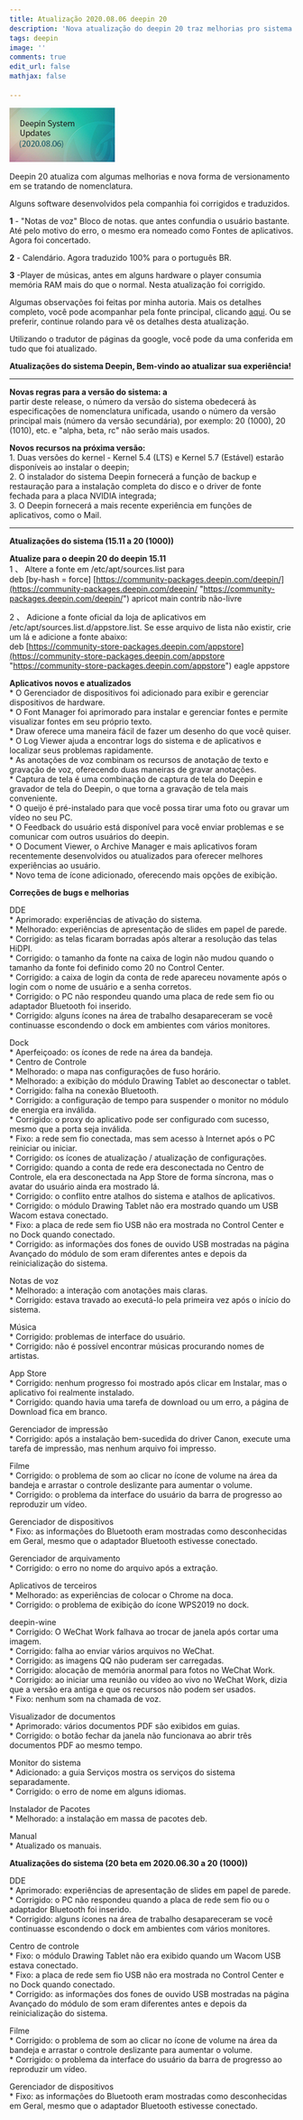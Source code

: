 ```yaml
---
title: Atualização 2020.08.06 deepin 20
description: 'Nova atualização do deepin 20 traz melhorias pro sistema. '
tags: deepin
image: ''
comments: true
edit_url: false
mathjax: false

---
```

![](/uploads/en_s-2.jpg)

Deepin 20 atualiza com algumas melhorias e nova forma de versionamento em se tratando de nomenclatura.

Alguns software desenvolvidos pela companhia foi corrigidos e traduzidos.

**1** - "Notas de voz" Bloco de notas. que antes confundia o usuário bastante. Até pelo motivo do erro, o mesmo era nomeado como Fontes de aplicativos. Agora foi concertado.

**2** - Calendário. Agora traduzido 100% para o português BR.

**3** -Player de músicas, antes em alguns hardware o player consumia memória RAM mais do que o normal. Nesta atualização foi corrigido.

Algumas observações foi feitas por minha autoria. Mais os detalhes completo, você pode acompanhar pela fonte principal, clicando [aqui](https://www.deepin.org/en/2020/08/06/deepin-system-updates-2020-08-06/). Ou se preferir, continue rolando para vê os detalhes desta atualização.

Utilizando o tradutor de páginas da google, você pode da uma  conferida em tudo que foi atualizado.

**Atualizações do sistema Deepin, Bem-vindo ao atualizar sua experiência!**

***

**Novas regras para a versão do sistema: a**  
partir deste release, o número da versão do sistema obedecerá às especificações de nomenclatura unificada, usando o número da versão principal mais (número da versão secundária), por exemplo: 20 (1000), 20 (1010), etc. e "alpha, beta, rc" não serão mais usados.

**Novos recursos na próxima versão:**  
1\. Duas versões do kernel - Kernel 5.4 (LTS) e Kernel 5.7 (Estável) estarão disponíveis ao instalar o deepin;  
2\. O instalador do sistema Deepin fornecerá a função de backup e restauração para a instalação completa do disco e o driver de fonte fechada para a placa NVIDIA integrada;  
3\. O Deepin fornecerá a mais recente experiência em funções de aplicativos, como o Mail.

***

**Atualizações do sistema (15.11 a 20 (1000))**

**Atualize para o deepin 20 do deepin 15.11**  
1 、 Altere a fonte em /etc/apt/sources.list para  
deb \[by-hash = force\] [https://community-packages.deepin.com/deepin/](https://community-packages.deepin.com/deepin/ "https://community-packages.deepin.com/deepin/") apricot main contrib não-livre

2 、 Adicione a fonte oficial da loja de aplicativos em /etc/apt/sources.list.d/appstore.list. Se esse arquivo de lista não existir, crie um lá e adicione a fonte abaixo:  
deb [https://community-store-packages.deepin.com/appstore](https://community-store-packages.deepin.com/appstore "https://community-store-packages.deepin.com/appstore") eagle appstore

**Aplicativos novos e atualizados**  
\* O Gerenciador de dispositivos foi adicionado para exibir e gerenciar dispositivos de hardware.  
\* O Font Manager foi aprimorado para instalar e gerenciar fontes e permite visualizar fontes em seu próprio texto.  
\* Draw oferece uma maneira fácil de fazer um desenho do que você quiser.  
\* O Log Viewer ajuda a encontrar logs do sistema e de aplicativos e localizar seus problemas rapidamente.  
\* As anotações de voz combinam os recursos de anotação de texto e gravação de voz, oferecendo duas maneiras de gravar anotações.  
\* Captura de tela é uma combinação de captura de tela do Deepin e gravador de tela do Deepin, o que torna a gravação de tela mais conveniente.  
\* O queijo é pré-instalado para que você possa tirar uma foto ou gravar um vídeo no seu PC.  
\* O Feedback do usuário está disponível para você enviar problemas e se comunicar com outros usuários do deepin.  
\* O Document Viewer, o Archive Manager e mais aplicativos foram recentemente desenvolvidos ou atualizados para oferecer melhores experiências ao usuário.  
\* Novo tema de ícone adicionado, oferecendo mais opções de exibição.

**Correções de bugs e melhorias**

DDE  
\* Aprimorado: experiências de ativação do sistema.  
\* Melhorado: experiências de apresentação de slides em papel de parede.  
\* Corrigido: as telas ficaram borradas após alterar a resolução das telas HiDPI.  
\* Corrigido: o tamanho da fonte na caixa de login não mudou quando o tamanho da fonte foi definido como 20 no Control Center.  
\* Corrigido: a caixa de login da conta de rede apareceu novamente após o login com o nome de usuário e a senha corretos.  
\* Corrigido: o PC não respondeu quando uma placa de rede sem fio ou adaptador Bluetooth foi inserido.  
\* Corrigido: alguns ícones na área de trabalho desapareceram se você continuasse escondendo o dock em ambientes com vários monitores.

Dock  
\* Aperfeiçoado: os ícones de rede na área da bandeja.  
\* Centro de Controle  
\* Melhorado: o mapa nas configurações de fuso horário.  
\* Melhorado: a exibição do módulo Drawing Tablet ao desconectar o tablet.  
\* Corrigido: falha na conexão Bluetooth.  
\* Corrigido: a configuração de tempo para suspender o monitor no módulo de energia era inválida.  
\* Corrigido: o proxy do aplicativo pode ser configurado com sucesso, mesmo que a porta seja inválida.  
\* Fixo: a rede sem fio conectada, mas sem acesso à Internet após o PC reiniciar ou iniciar.  
\* Corrigido: os ícones de atualização / atualização de configurações.  
\* Corrigido: quando a conta de rede era desconectada no Centro de Controle, ela era desconectada na App Store de forma síncrona, mas o avatar do usuário ainda era mostrado lá.  
\* Corrigido: o conflito entre atalhos do sistema e atalhos de aplicativos.  
\* Corrigido: o módulo Drawing Tablet não era mostrado quando um USB Wacom estava conectado.  
\* Fixo: a placa de rede sem fio USB não era mostrada no Control Center e no Dock quando conectado.  
\* Corrigido: as informações dos fones de ouvido USB mostradas na página Avançado do módulo de som eram diferentes antes e depois da reinicialização do sistema.

Notas de voz  
\* Melhorado: a interação com anotações mais claras.  
\* Corrigido: estava travado ao executá-lo pela primeira vez após o início do sistema.

Música  
\* Corrigido: problemas de interface do usuário.  
\* Corrigido: não é possível encontrar músicas procurando nomes de artistas.

App Store  
\* Corrigido: nenhum progresso foi mostrado após clicar em Instalar, mas o aplicativo foi realmente instalado.  
\* Corrigido: quando havia uma tarefa de download ou um erro, a página de Download fica em branco.

Gerenciador de impressão  
\* Corrigido: após a instalação bem-sucedida do driver Canon, execute uma tarefa de impressão, mas nenhum arquivo foi impresso.

Filme  
\* Corrigido: o problema de som ao clicar no ícone de volume na área da bandeja e arrastar o controle deslizante para aumentar o volume.  
\* Corrigido: o problema da interface do usuário da barra de progresso ao reproduzir um vídeo.

Gerenciador de dispositivos  
\* Fixo: as informações do Bluetooth eram mostradas como desconhecidas em Geral, mesmo que o adaptador Bluetooth estivesse conectado.

Gerenciador de arquivamento  
\* Corrigido: o erro no nome do arquivo após a extração.

Aplicativos de terceiros  
\* Melhorado: as experiências de colocar o Chrome na doca.  
\* Corrigido: o problema de exibição do ícone WPS2019 no dock.

deepin-wine  
\* Corrigido: O WeChat Work falhava ao trocar de janela após cortar uma imagem.  
\* Corrigido: falha ao enviar vários arquivos no WeChat.  
\* Corrigido: as imagens QQ não puderam ser carregadas.  
\* Corrigido: alocação de memória anormal para fotos no WeChat Work.  
\* Corrigido: ao iniciar uma reunião ou vídeo ao vivo no WeChat Work, dizia que a versão era antiga e que os recursos não podem ser usados.  
\* Fixo: nenhum som na chamada de voz.

Visualizador de documentos  
\* Aprimorado: vários documentos PDF são exibidos em guias.  
\* Corrigido: o botão fechar da janela não funcionava ao abrir três documentos PDF ao mesmo tempo.

Monitor do sistema  
\* Adicionado: a guia Serviços mostra os serviços do sistema separadamente.  
\* Corrigido: o erro de nome em alguns idiomas.

Instalador de Pacotes  
\* Melhorado: a instalação em massa de pacotes deb.

Manual  
\* Atualizado os manuais.

**Atualizações do sistema (20 beta em 2020.06.30 a 20 (1000))**

DDE  
\* Aprimorado: experiências de apresentação de slides em papel de parede.  
\* Corrigido: o PC não respondeu quando a placa de rede sem fio ou o adaptador Bluetooth foi inserido.  
\* Corrigido: alguns ícones na área de trabalho desapareceram se você continuasse escondendo o dock em ambientes com vários monitores.

Centro de controle  
\* Fixo: o módulo Drawing Tablet não era exibido quando um Wacom USB estava conectado.  
\* Fixo: a placa de rede sem fio USB não era mostrada no Control Center e no Dock quando conectado.  
\* Corrigido: as informações dos fones de ouvido USB mostradas na página Avançado do módulo de som eram diferentes antes e depois da reinicialização do sistema.

Filme  
\* Corrigido: o problema de som ao clicar no ícone de volume na área da bandeja e arrastar o controle deslizante para aumentar o volume.  
\* Corrigido: o problema da interface do usuário da barra de progresso ao reproduzir um vídeo.

Gerenciador de dispositivos  
\* Fixo: as informações do Bluetooth eram mostradas como desconhecidas em Geral, mesmo que o adaptador Bluetooth estivesse conectado.